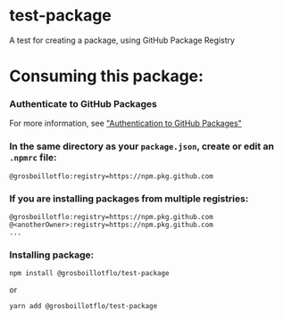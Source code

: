 # test-package
A test for creating a package, using GitHub Package Registry

# Consuming this package:

### Authenticate to GitHub Packages

For more information, see ["Authentication to GitHub Packages"](https://docs.github.com/en/authentication/keeping-your-account-and-data-secure/creating-a-personal-access-token)

### In the same directory as your `package.json`, create or edit an `.npmrc` file:

```.npmrc
@grosboillotflo:registry=https://npm.pkg.github.com
```

### If you are installing packages from multiple registries:
```.npmrc
@grosboillotflo:registry=https://npm.pkg.github.com
@<anotherOwner>:registry=https://npm.pkg.github.com
...
```

### Installing package:

```shell
npm install @grosboillotflo/test-package
```
or
```shell
yarn add @grosboillotflo/test-package
```
